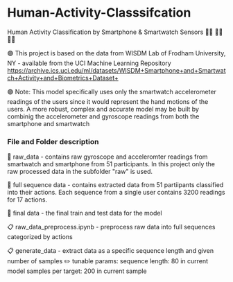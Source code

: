 # Human-Activity-Classsifcation

Human Activity Classification by Smartphone & Smartwatch Sensors :running_woman: :standing_woman: :climbing_woman:

:purple_circle: This project is based on the data from WISDM Lab of Frodham University, NY - available from the UCI Machine Learning Repository
https://archive.ics.uci.edu/ml/datasets/WISDM+Smartphone+and+Smartwatch+Activity+and+Biometrics+Dataset+

:purple_circle: Note: This model specifically uses only the smartwatch accelerometer readings of the users since it would represent the hand motions of the users. A more robust, complex and accurate model may be built by combinig the accelerometer and gyroscope readings from both the smartphone and smartwatch

### File and Folder description

:file_folder: raw_data - contains raw gyroscope and acceleromter readings from smartwatch and smartphone from 51 participants. In this project only the raw processed data in the subfolder "raw" is used.

:file_folder: full sequence data - contains extracted data from 51 partiipants classified into their actions. Each sequence from a single user contains 3200 readings for 17 actions.

:file_folder: final data - the final train and test data for the model 

:clipboard: raw_data_preprocess.ipynb - preprocess raw data into full sequences categorized by actions

:clipboard: generate_data - extract data as a specific sequence length and given number of samples
    :pencil2: tunable params:
        sequence length: 80 in current model
        samples per target: 200 in current sample


